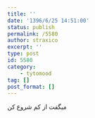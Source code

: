 ```yaml
---
title: ''
date: '1396/6/25 14:51:00'
status: publish
permalink: /5580
author: straxico
excerpt: ''
type: post
id: 5580
category:
    - tytomood
tag: []
post_format: []
---
```

میگفت از کم شروع کن